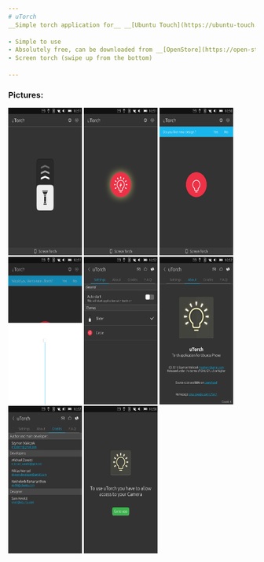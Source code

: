 ```yaml
---
# uTorch
__Simple torch application for__ __[Ubuntu Touch](https://ubuntu-touch.io/)__ (mobile OS).

- Simple to use
- Absolutely free, can be downloaded from __[OpenStore](https://open-store.io/app/com.ubuntu.developer.majster-pl.utorch)__
- Screen torch (swipe up from the bottom)

---
```


### Pictures:
<img src="app_screenshots/1.png" alt="alt text" width="150" height="300">
<img src="app_screenshots/2.png" alt="alt text" width="150" height="300">
<img src="app_screenshots/3.png" alt="alt text" width="150" height="300">
<img src="app_screenshots/4.png" alt="alt text" width="150" height="300">
<img src="app_screenshots/5.png" alt="alt text" width="150" height="300">
<img src="app_screenshots/6.png" alt="alt text" width="150" height="300">
<img src="app_screenshots/7.png" alt="alt text" width="150" height="300">
<img src="app_screenshots/8.png" alt="alt text" width="150" height="300">
